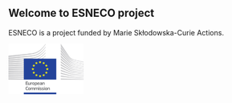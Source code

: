 ## Welcome to ESNECO project 

ESNECO is a project funded by Marie Skłodowska-Curie Actions. 

<img src=assets/logo_ce-en-rvb-hr.jpg alt="EU logo" width="150" height="100">

